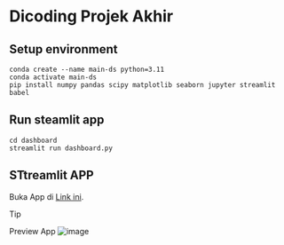 # Dicoding Projek Akhir

## Setup environment
```
conda create --name main-ds python=3.11
conda activate main-ds
pip install numpy pandas scipy matplotlib seaborn jupyter streamlit babel
```

## Run steamlit app
```
cd dashboard
streamlit run dashboard.py
```

## STtreamlit APP
Buka App di [Link ini](https://dashboard-bike-datasetgit-hilfqcu8gkvdtej3vzeo6p.streamlit.app/).
> [!TIP]
> Preview App
![image](https://github.com/Alanjamlu34/Bike-Dataset/assets/142156489/ace261d0-8bc3-4dcc-b87d-fd349fdf14d3)
